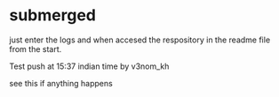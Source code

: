 # submerged
 just enter the logs and when accesed the respository in the readme file from the start.

Test push at 15:37 indian time by v3nom_kh

see this if anything happens
